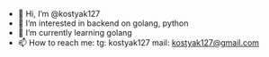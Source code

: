 - 👋 Hi, I’m @kostyak127
- 👀 I’m interested in backend on golang, python
- 🌱 I’m currently learning golang
- 📫 How to reach me: tg: kostyak127 mail: kostyak127@gmail.com

<!---
kostyak127/kostyak127 is a ✨ special ✨ repository because its `README.md` (this file) appears on your GitHub profile.
You can click the Preview link to take a look at your changes.
--->
